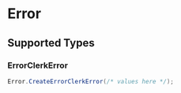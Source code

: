 # Error


## Supported Types

### ErrorClerkError

```csharp
Error.CreateErrorClerkError(/* values here */);
```
